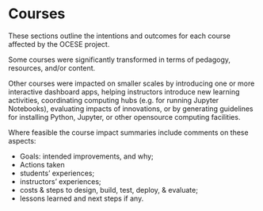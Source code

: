 # Courses

These sections outline the intentions and outcomes for each course affected by the OCESE project.

Some courses were significantly transformed in terms of pedagogy, resources, and/or content.

Other courses were impacted on smaller scales by introducing one or more interactive dashboard apps, helping instructors introduce new learning activities, coordinating computing hubs (e.g. for running Jupyter Notebooks), evaluating impacts of innovations, or by generating guidelines for installing Python, Jupyter, or other opensource computing facilities.

Where feasible the course impact summaries include comments on these aspects:

* Goals: intended improvements, and why;
* Actions taken
* students’ experiences;
* instructors’ experiences;
* costs & steps to design, build, test, deploy, & evaluate;
* lessons learned and next steps if any.
